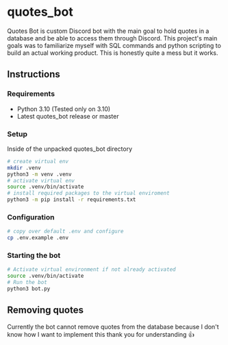 # quotes_bot

Quotes Bot is custom Discord bot with the main goal to hold quotes in a database and be able to access them through Discord. This project's main goals was to familiarize myself with SQL commands and python scripting to build an actual working product. This is honestly quite a mess but it works.

## Instructions

### Requirements

- Python 3.10 (Tested only on 3.10)
- Latest quotes_bot release or master

### Setup

Inside of the unpacked quotes_bot directory

```sh
# create virtual env
mkdir .venv
python3 -m venv .venv
# activate virtual env
source .venv/bin/activate
# install required packages to the virtual enviroment
python3 -m pip install -r requirements.txt
```

### Configuration

```sh
# copy over default .env and configure
cp .env.example .env
```

### Starting the bot

```sh
# Activate virtual environment if not already activated
source .venv/bin/activate
# Run the bot
python3 bot.py
```

## Removing quotes

Currently the bot cannot remove quotes from the database because I don't know how I want to implement this thank you for understanding 👍
